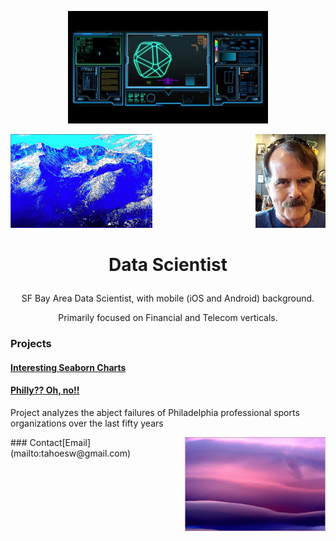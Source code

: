 <p style="text-align:center;"><img src="scifi2.jpg" alt="hdr" height="180"></p>
<img src="15.PNG" height="150"><img style="float: right" src="MoiJun2016Cropped2.jpg" height="150">
<h1>
<p style="text-align:center;">Data Scientist</p>
</h1>
<p style="text-align:center;">SF Bay Area Data Scientist, with mobile (iOS and Android) background.</p>

<p style="text-align:center;">Primarily focused on Financial and Telecom verticals.</p>

### Projects

#### [Interesting Seaborn Charts](https://colab.research.google.com/drive/1wr1drwdu_s7UCa_qG6OqQdQtXm4RTanZ)

#### [Philly?? Oh, no!!](project1)

Project analyzes the abject failures of Philadelphia professional sports organizations over the last fifty years

<img style="float: right" src="03.PNG" height="150">
### Contact​
[Email](mailto:tahoesw@gmail.com)
